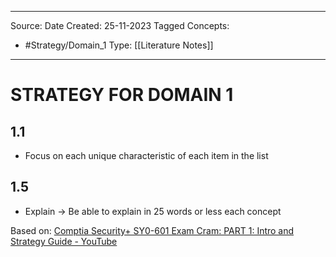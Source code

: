 - - -
Source:
Date Created:  25-11-2023
Tagged Concepts:
- #Strategy/Domain_1
Type: [[Literature Notes]]
- - -
# STRATEGY FOR DOMAIN 1
## 1.1
- Focus  on each unique characteristic of each item in the list 
## 1.5
- Explain → Be able to explain in 25 words or less each concept


Based on: [Comptia Security+ SY0-601 Exam Cram: PART 1: Intro and Strategy Guide - YouTube](https://www.youtube.com/watch?v=UnPlkq2waKU&list=PL7XJSuT7Dq_VD3eHXQf3Ld2ceBSFCayns&index=2)
